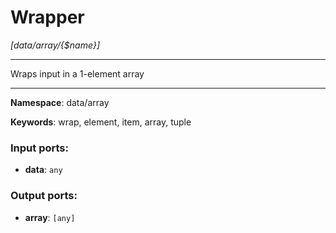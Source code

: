 # Wrapper

_[data/array/{$name}]_

---

Wraps input in a 1-element array

---

__Namespace__: data/array

__Keywords__: wrap, element, item, array, tuple

### Input ports:

* __data__: ` any `

### Output ports:

* __array__: ` [any] `


